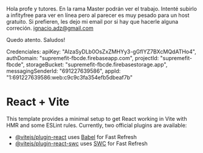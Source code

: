 Hola profe y tutores. En la rama Master podrán ver el trabajo. Intenté subirlo a infityfree para ver en línea pero al parecer es muy pesado para un host gratuito.
Si prefieren, les dejo mi email por si hay que hacerle alguna correción. ignacio.adz@gmail.com

Quedo atento. 
Saludos!

Credenciales:
 apiKey: "AIzaSyDLb0OsZxZMHYy3-gGflYZ7BXcMQdATHo4",
  authDomain: "supremefit-fbcde.firebaseapp.com",
  projectId: "supremefit-fbcde",
  storageBucket: "supremefit-fbcde.firebasestorage.app",
  messagingSenderId: "691227639586",
  appId: "1:691227639586:web:c9c9c3fa354efb5dbeaf7b"


# React + Vite
This template provides a minimal setup to get React working in Vite with HMR and some ESLint rules.
Currently, two official plugins are available:
- [@vitejs/plugin-react](https://github.com/vitejs/vite-plugin-react/blob/main/packages/plugin-react/README.md) uses [Babel](https://babeljs.io/) for Fast Refresh
- [@vitejs/plugin-react-swc](https://github.com/vitejs/vite-plugin-react-swc) uses [SWC](https://swc.rs/) for Fast Refresh
